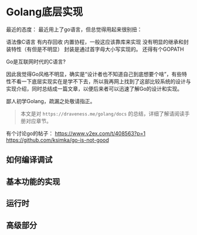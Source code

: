# Golang底层实现

最近的态度：
最近用上了go语言，但总觉得用起来很别扭：

语法像C语言
有内存回收
内置协程，一般这应该靠库来实现
没有明显的继承和封装特性（有但是不明显）
    封装是通过首字母大小写实现的。
还得有个GOPATH


Go是互联网时代的C语言?

因此我觉得Go风格不明显，确实是“设计者也不知道自己到底想要个啥”，有些特性不看一下底层实现实在是学不下去，所以我再网上找到了这部比较系统的设计与实现介绍，同时总结成一篇文章，以便后来者可以迅速了解Go的设计和实现。

鄙人初学Golang，疏漏之处敬请指正。

>本文是对 `https://draveness.me/golang/docs` 的总结，详细了解请阅读手册对应章节。


有个讨论go的帖子：
https://www.v2ex.com/t/408563?p=1
https://github.com/ksimka/go-is-not-good


## 如何编译调试

## 基本功能的实现

## 运行时

## 高级部分
